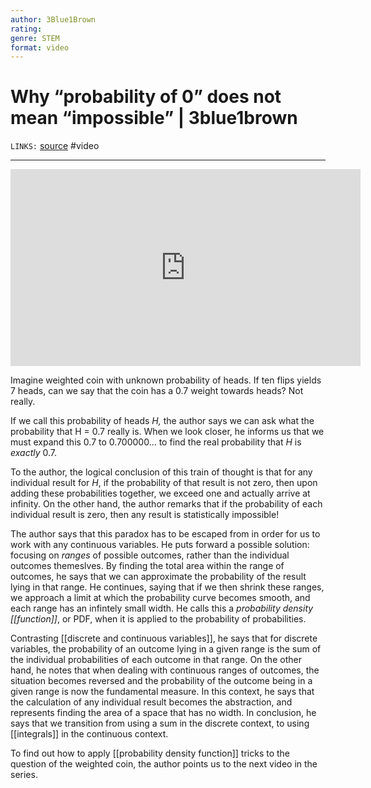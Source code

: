 ```yaml
---
author: 3Blue1Brown
rating:
genre: STEM
format: video
---
```

# Why “probability of 0” does not mean “impossible” | 3blue1brown
`LINKS:` [source](https://www.youtube.com/watch?v=ZA4JkHKZM50)
#video 

---
<center>
<iframe width="560" height="315" src="https://www.youtube.com/embed/ZA4JkHKZM50" title="YouTube video player" frameborder="0" allow="accelerometer; autoplay; clipboard-write; encrypted-media; gyroscope; picture-in-picture" allowfullscreen></iframe>
</center>

Imagine weighted coin with unknown probability of heads. If ten flips yields 7 heads, can we say that the coin has a 0.7 weight towards heads? Not really. 

If we call this probability of heads *H,* the author says we can ask what the probability that H = 0.7 really is. When we look closer, he informs us that we must expand this 0.7 to 0.700000... to find the real probability that *H* is *exactly* 0.7. 

To the author, the logical conclusion of this train of thought is that for any individual result for *H*, if the probability of that result is not zero, then upon adding these probabilities together, we exceed one and actually arrive at infinity. On the other hand, the author remarks that if the probability of each individual result is zero, then any result is statistically impossible! 

The author says that this paradox has to be escaped from in order for us to work with any continuous variables. He puts forward a possible solution: focusing on *ranges* of possible outcomes, rather than the individual outcomes themeslves. By finding the total area within the range of outcomes, he says that we can approximate the probability of the result lying in that range. He continues, saying that if we then shrink these ranges, we approach a limit at which the probability curve becomes smooth, and each range has an infintely small width. He calls this a *probability density [[function]]*, or PDF, when it is applied to the probability of probabilities.

Contrasting [[discrete and continuous variables]], he says that for discrete variables, the probability of an outcome lying in a given range is the sum of the individual probabilities of each outcome in that range. On the other hand, he notes that when dealing with continuous ranges of outcomes, the situation becomes reversed and the probability of the outcome being in a given range is now the fundamental measure. In this context, he says that the calculation of any individual result becomes the abstraction, and represents finding the area of a space that has no width. In conclusion, he says that we transition from using a sum in the discrete context, to using [[integrals]] in the continuous context. 

To find out how to apply [[probability density function]] tricks to the question of the weighted coin, the author points us to the next video in the series.
